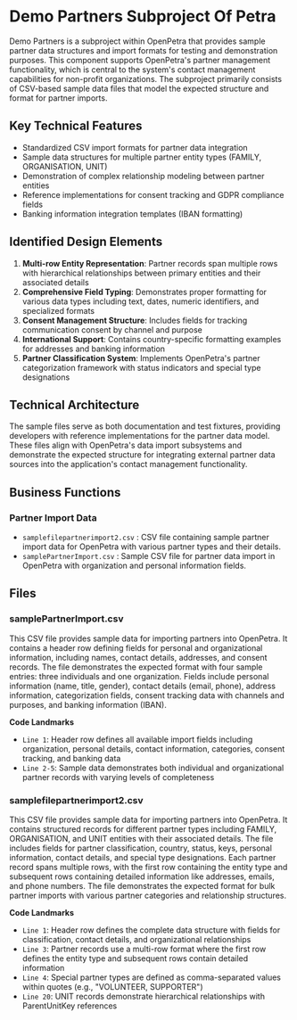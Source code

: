 # Demo Partners Subproject Of Petra

Demo Partners is a subproject within OpenPetra that provides sample partner data structures and import formats for testing and demonstration purposes. This component supports OpenPetra's partner management functionality, which is central to the system's contact management capabilities for non-profit organizations. The subproject primarily consists of CSV-based sample data files that model the expected structure and format for partner imports.

## Key Technical Features

- Standardized CSV import formats for partner data integration
- Sample data structures for multiple partner entity types (FAMILY, ORGANISATION, UNIT)
- Demonstration of complex relationship modeling between partner entities
- Reference implementations for consent tracking and GDPR compliance fields
- Banking information integration templates (IBAN formatting)

## Identified Design Elements

1. **Multi-row Entity Representation**: Partner records span multiple rows with hierarchical relationships between primary entities and their associated details
2. **Comprehensive Field Typing**: Demonstrates proper formatting for various data types including text, dates, numeric identifiers, and specialized formats
3. **Consent Management Structure**: Includes fields for tracking communication consent by channel and purpose
4. **International Support**: Contains country-specific formatting examples for addresses and banking information
5. **Partner Classification System**: Implements OpenPetra's partner categorization framework with status indicators and special type designations

## Technical Architecture

The sample files serve as both documentation and test fixtures, providing developers with reference implementations for the partner data model. These files align with OpenPetra's data import subsystems and demonstrate the expected structure for integrating external partner data sources into the application's contact management functionality.

## Business Functions

### Partner Import Data
- `samplefilepartnerimport2.csv` : CSV file containing sample partner import data for OpenPetra with various partner types and their details.
- `samplePartnerImport.csv` : Sample CSV file for partner data import in OpenPetra with organization and personal information fields.

## Files
### samplePartnerImport.csv

This CSV file provides sample data for importing partners into OpenPetra. It contains a header row defining fields for personal and organizational information, including names, contact details, addresses, and consent records. The file demonstrates the expected format with four sample entries: three individuals and one organization. Fields include personal information (name, title, gender), contact details (email, phone), address information, categorization fields, consent tracking data with channels and purposes, and banking information (IBAN).

 **Code Landmarks**
- `Line 1`: Header row defines all available import fields including organization, personal details, contact information, categories, consent tracking, and banking data
- `Line 2-5`: Sample data demonstrates both individual and organizational partner records with varying levels of completeness
### samplefilepartnerimport2.csv

This CSV file provides sample data for importing partners into OpenPetra. It contains structured records for different partner types including FAMILY, ORGANISATION, and UNIT entities with their associated details. The file includes fields for partner classification, country, status, keys, personal information, contact details, and special type designations. Each partner record spans multiple rows, with the first row containing the entity type and subsequent rows containing detailed information like addresses, emails, and phone numbers. The file demonstrates the expected format for bulk partner imports with various partner categories and relationship structures.

 **Code Landmarks**
- `Line 1`: Header row defines the complete data structure with fields for classification, contact details, and organizational relationships
- `Line 3`: Partner records use a multi-row format where the first row defines the entity type and subsequent rows contain detailed information
- `Line 4`: Special partner types are defined as comma-separated values within quotes (e.g., "VOLUNTEER, SUPPORTER")
- `Line 20`: UNIT records demonstrate hierarchical relationships with ParentUnitKey references

[Generated by the Sage AI expert workbench: 2025-03-30 02:22:57  https://sage-tech.ai/workbench]: #